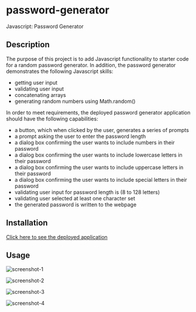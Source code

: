 # password-generator
Javascript: Password Generator

## Description

The purpose of this project is to add Javascript functionality to starter code for a random password generator. In addition, the password generator demonstrates the following Javascript skills:
 * getting user input
 * validating user input
 * concatenating arrays
 * generating random numbers using Math.random()

In order to meet requirements, the deployed password generator application should have the following capabilities:
 * a button, which when clicked by the user, generates a series of prompts
 * a prompt asking the user to enter the password length 
 * a dialog box confirming the user wants to include numbers in their password
 * a dialog box confirming the user wants to include lowercase letters in their password
 * a dialog box confirming the user wants to include uppercase letters in their password
 * a dialog box confirming the user wants to include special letters in their password
 * validating user input for password length is (8 to 128 letters)
 * validating user selected at least one character set
 * the generated password is written to the webpage

## Installation

[Click here to see the deployed application](https://pinkhaze.github.io/password-generator/)

## Usage

![screenshot-1](https://github.com/pinkhaze/password-generator/assets/55771228/2307bdd6-fa12-4038-a39a-b61da38d27c8)

![screenshot-2](https://github.com/pinkhaze/password-generator/assets/55771228/b0ec27e2-a048-4aeb-973c-c7c7e6215408)

![screenshot-3](https://github.com/pinkhaze/password-generator/assets/55771228/ba34dc90-d8b3-4a70-be69-b570fdd9cc87)

![screenshot-4](https://github.com/pinkhaze/password-generator/assets/55771228/6f80b2e2-15a2-4877-94a8-1006f485ae72)
